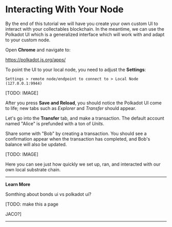 Interacting With Your Node
===

By the end of this tutorial we will have you create your own custom UI to interact with your collectables blockchain. In the meantime, we can use the Polkadot UI which is a generalized interface which will work with and adapt to your custom node.

Open **Chrome** and navigate to:

https://polkadot.js.org/apps/

To point the UI to your local node, you need to adjust the **Settings**:

```
Settings > remote node/endpoint to connect to > Local Node (127.0.0.1:9944)
```

[TODO: IMAGE]

After you press **Save and Reload**, you should notice the Polkadot UI come to life; new tabs such as *Explorer* and *Transfer* should appear.

Let's go into the **Transfer** tab, and make a transaction. The default account named "Alice" is prefunded with a ton of *Units*.

Share some with "Bob" by creating a transaction. You should see a confirmation appear when the transaction has completed, and Bob's balance will also be updated.

[TODO: IMAGE]

Here you can see just how quickly we set up, ran, and interacted with our own local substrate chain.

---
**Learn More**

Somthing about bonds ui vs polkadot ui?

[TODO: make this a page

JACO?]

---